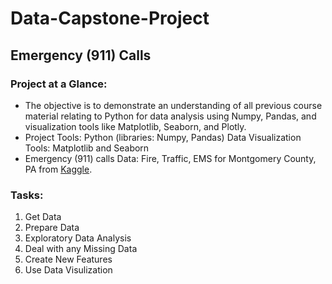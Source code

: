# Data-Capstone-Project
## Emergency (911) Calls 

### Project at a Glance:
- The objective is to demonstrate an understanding of all previous course material relating to Python for data analysis using Numpy, Pandas, and  visualization tools like Matplotlib, Seaborn, and Plotly.  
- Project Tools: Python (libraries: Numpy, Pandas) Data Visualization Tools: Matplotlib and Seaborn 
- Emergency (911) calls Data: Fire, Traffic, EMS for Montgomery County, PA from [Kaggle](https://www.kaggle.com/datasets/mchirico/montcoalert). 

### Tasks:
1. Get Data 
2. Prepare Data 
3. Exploratory Data Analysis 
4. Deal with any Missing Data 
5. Create New Features 
6. Use Data Visulization 
